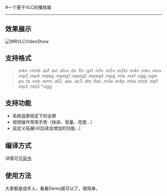 
#一个基于VLC的播放器

---

## 效果展示

![MRVLCVideoShow](MRVLCVideo.gif)

## 支持格式

>.mkv .rmvb .asf .avi .divx .dv .flv .gxf .m1v .m2v .m2ts .m4v .mkv .mov .mp2 .mp4 .mpeg .mpeg1 .mpeg2 .mpeg4 .mpg .mts .mxf .ogg .ogm .ps .ts .vob .wmv .a52 .aac .ac3 .dts .flac .m4a .m4p .mka .mod .mp1 .mp2 .mp3 *.ogg.

## 支持功能

* 系统竖屏锁定下的全屏
* 视频操作常用手势（快进、音量、亮度...）
* 自定义拓展UI(后续会增加的功能...)

## 编译方式

详情可见[简书](http://www.jianshu.com/p/3618a9116660)

## 使用方法

大家都是成年人，看看Demo就可以了，很简单。

